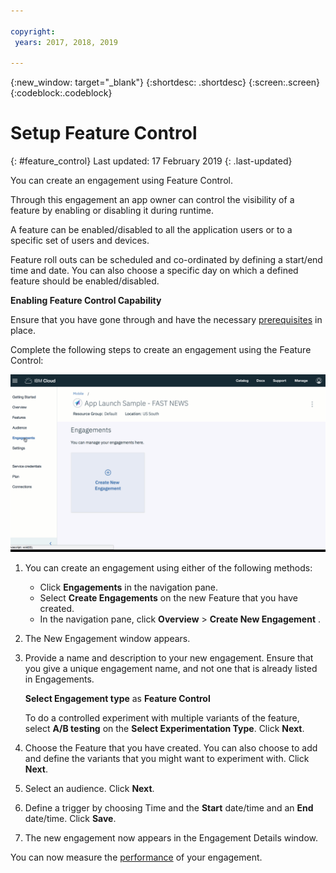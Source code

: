 ```yaml
---

copyright:
 years: 2017, 2018, 2019

---
```


{:new_window: target="_blank"}
{:shortdesc: .shortdesc}
{:screen:.screen}
{:codeblock:.codeblock}

# Setup Feature Control
{: #feature_control}
Last updated: 17 February 2019
{: .last-updated}

You can create an engagement using Feature Control. 

Through this engagement an app owner can control the visibility of a feature by enabling or disabling it during runtime.

A feature can be enabled/disabled to all the application users or to a specific set of users and devices. 

Feature roll outs can be scheduled and co-ordinated by defining a start/end time and date. You can also choose a specific day on which a defined feature should be enabled/disabled.

**Enabling Feature Control Capability**

Ensure that you have gone through and have the necessary [prerequisites](/docs/services/app-launch/app_prerequisites.html) in place.

Complete the following steps to create an engagement using the Feature Control:

![animated gif](images/create_engagement.gif)

1. You can create an engagement using either of the following methods:
	- Click **Engagements** in the navigation pane. 
	- Select **Create Engagements** on the new Feature that you have created.
	- In the navigation pane, click **Overview** > **Create New Engagement** .
	
2. The New Engagement window appears.
	
3. Provide a name and description to your new engagement. Ensure that you give a unique engagement name, and not one that is already listed in Engagements.

     **Select Engagement type** as **Feature Control**	
	
	To do a controlled experiment with multiple variants of the feature, select **A/B testing** on the **Select Experimentation Type**. Click **Next**.
	
4. Choose the Feature that you have created. You can also choose to add and define the variants that you might want to experiment with. Click **Next**.

5. Select an audience. Click **Next**.

6. Define a trigger by choosing Time and the **Start** date/time and an **End** date/time. Click **Save**.

7. The new engagement now appears in the Engagement Details window.

You can now measure the [performance](/docs/services/app-launch/app_measure_performance.html) of your engagement.

